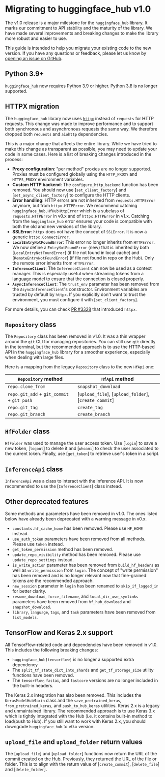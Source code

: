 # Migrating to huggingface_hub v1.0

The v1.0 release is a major milestone for the `huggingface_hub` library. It marks our commitment to API stability and the maturity of the library. We have made several improvements and breaking changes to make the library more robust and easier to use.

This guide is intended to help you migrate your existing code to the new version. If you have any questions or feedback, please let us know by [opening an issue on GitHub](https://github.com/huggingface/huggingface_hub/issues).

## Python 3.9+

`huggingface_hub` now requires Python 3.9 or higher. Python 3.8 is no longer supported.

## HTTPX migration

The `huggingface_hub` library now uses [`httpx`](https://www.python-httpx.org/) instead of `requests` for HTTP requests. This change was made to improve performance and to support both synchronous and asynchronous requests the same way. We therefore dropped both `requests` and `aiohttp` dependencies.

This is a major change that affects the entire library. While we have tried to make this change as transparent as possible, you may need to update your code in some cases. Here is a list of breaking changes introduced in the process:

- **Proxy configuration**: "per method" proxies are no longer supported. Proxies must be configured globally using the `HTTP_PROXY` and `HTTPS_PROXY` environment variables.
- **Custom HTTP backend**: The `configure_http_backend` function has been removed. You should now use [`set_client_factory`] and [`set_async_client_factory`] to configure the HTTP clients.
- **Error handling**: HTTP errors are not inherited from `requests.HTTPError` anymore, but from `httpx.HTTPError`. We recommend catching `huggingface_hub.HfHubHttpError` which is a subclass of `requests.HTTPError` in v0.x and of `httpx.HTTPError` in v1.x. Catching from the `huggingface_hub` error ensures your code is compatible with both the old and new versions of the library.
- **SSLError**: `httpx` does not have the concept of `SSLError`. It is now a generic `httpx.ConnectError`.
- **`LocalEntryNotFoundError`**: This error no longer inherits from `HTTPError`. We now define a `EntryNotFoundError` (new) that is inherited by both [`LocalEntryNotFoundError`] (if file not found in local cache) and [`RemoteEntryNotFoundError`] (if file not found in repo on the Hub). Only the remote error inherits from `HTTPError`.
- **`InferenceClient`**: The `InferenceClient` can now be used as a context manager. This is especially useful when streaming tokens from a language model to ensure that the connection is closed properly.
- **`AsyncInferenceClient`**: The `trust_env` parameter has been removed from the `AsyncInferenceClient`'s constructor. Environment variables are trusted by default by `httpx`. If you explicitly don't want to trust the environment, you must configure it with [`set_client_factory`].

For more details, you can check [PR #3328](https://github.com/huggingface/huggingface_hub/pull/3328) that introduced `httpx`.

## `Repository` class

The `Repository` class has been removed in v1.0. It was a thin wrapper around the `git` CLI for managing repositories. You can still use `git` directly in the terminal, but the recommended approach is to use the HTTP-based API in the `huggingface_hub` library for a smoother experience, especially when dealing with large files.

Here is a mapping from the legacy `Repository` class to the new `HfApi` one:

| `Repository` method                        | `HfApi` method                                        |
| ------------------------------------------ | ----------------------------------------------------- |
| `repo.clone_from`                          | `snapshot_download`                                   |
| `repo.git_add` + `git_commit` + `git_push` | [`upload_file`], [`upload_folder`], [`create_commit`] |
| `repo.git_tag`                             | `create_tag`                                          |
| `repo.git_branch`                          | `create_branch`                                       |

## `HfFolder` class

`HfFolder` was used to manage the user access token. Use [`login`] to save a new token, [`logout`] to delete it and [`whoami`] to check the user associated to the current token. Finally, use [`get_token`] to retrieve user's token in a script.


## `InferenceApi` class

`InferenceApi` was a class to interact with the Inference API. It is now recommended to use the [`InferenceClient`] class instead.

## Other deprecated features

Some methods and parameters have been removed in v1.0. The ones listed below have already been deprecated with a warning message in v0.x.

- `constants.hf_cache_home` has been removed. Please use `HF_HOME` instead.
- `use_auth_token` parameters have been removed from all methods. Please use `token` instead.
- `get_token_permission` method has been removed.
- `update_repo_visibility` method has been removed. Please use `update_repo_settings` instead.
- `is_write_action` parameter has been removed from `build_hf_headers` as well as `write_permission` from `login`. The concept of "write permission" has been removed and is no longer relevant now that fine-grained tokens are the recommended approach.
- `new_session` parameter in `login` has been renamed to `skip_if_logged_in` for better clarity.
- `resume_download`, `force_filename`, and `local_dir_use_symlinks` parameters have been removed from `hf_hub_download` and `snapshot_download`.
- `library`, `language`, `tags`, and `task` parameters have been removed from `list_models`.

## TensorFlow and Keras 2.x support

All TensorFlow-related code and dependencies have been removed in v1.0. This includes the following breaking changes:

- `huggingface_hub[tensorflow]` is no longer a supported extra dependency
- The `split_tf_state_dict_into_shards` and `get_tf_storage_size` utility functions have been removed.
- The `tensorflow`, `fastai`, and `fastcore` versions are no longer included in the built-in headers.

The Keras 2.x integration has also been removed. This includes the `KerasModelHubMixin` class and the `save_pretrained_keras`, `from_pretrained_keras`, and `push_to_hub_keras` utilities. Keras 2.x is a legacy and unmaintained library. The recommended approach is to use Keras 3.x which is tightly integrated with the Hub (i.e. it contains built-in method to load/push to Hub). If you still want to work with Keras 2.x, you should downgrade `huggingface_hub` to v0.x version.

## `upload_file` and `upload_folder` return values

The [`upload_file`] and [`upload_folder`] functions now return the URL of the commit created on the Hub. Previously, they returned the URL of the file or folder. This is to align with the return value of [`create_commit`], [`delete_file`] and [`delete_folder`].